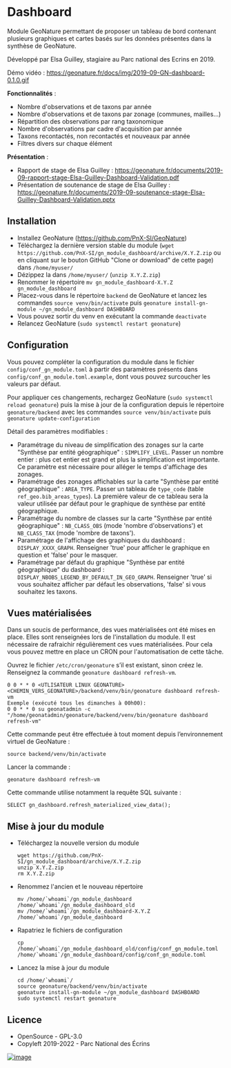 Dashboard
=========

Module GeoNature permettant de proposer un tableau de bord contenant
plusieurs graphiques et cartes basés sur les données présentes dans la
synthèse de GeoNature. 

Développé par Elsa Guilley, stagiaire au Parc
national des Ecrins en 2019.

Démo vidéo :
<https://geonature.fr/docs/img/2019-09-GN-dashboard-0.1.0.gif>

**Fonctionnalités** :

-   Nombre d'observations et de taxons par année
-   Nombre d'observations et de taxons par zonage (communes,
    mailles...)
-   Répartition des observations par rang taxonomique
-   Nombre d'observations par cadre d'acquisition par année
-   Taxons recontactés, non recontactés et nouveaux par année
-   Filtres divers sur chaque élément

**Présentation** :

-   Rapport de stage de Elsa Guilley :
    <https://geonature.fr/documents/2019-09-rapport-stage-Elsa-Guilley-Dashboard-Validation.pdf>
-   Présentation de soutenance de stage de Elsa Guilley :
    <https://geonature.fr/documents/2019-09-soutenance-stage-Elsa-Guilley-Dashboard-Validation.pptx>

Installation
------------

-   Installez GeoNature (<https://github.com/PnX-SI/GeoNature>)
-   Téléchargez la dernière version stable du module
    (`wget https://github.com/PnX-SI/gn_module_dashboard/archive/X.Y.Z.zip`
    ou en cliquant sur le bouton GitHub "Clone or download" de cette
    page) dans `/home/myuser/`
-   Dézippez la dans `/home/myuser/` (`unzip X.Y.Z.zip`)
-   Renommer le répertoire
    `mv gn_module_dashboard-X.Y.Z gn_module_dashboard`
-   Placez-vous dans le répertoire `backend` de GeoNature et lancez les
    commandes `source venv/bin/activate` puis
    `geonature install-gn-module ~/gn_module_dashboard DASHBOARD`
-   Vous pouvez sortir du venv en exécutant la commande `deactivate`
-   Relancez GeoNature (`sudo systemctl restart geonature`)

Configuration
-------------

Vous pouvez compléter la configuration du module dans le fichier
`config/conf_gn_module.toml` à partir des paramètres présents dans
`config/conf_gn_module.toml.example`, dont vous pouvez surcoucher
les valeurs par défaut. 

Pour appliquer ces changements, rechargez GeoNature (`sudo systemctl reload geonature`)
puis la mise à jour de la configuration
depuis le répertoire `geonature/backend` avec les commandes
`source venv/bin/activate` puis
`geonature update-configuration`

Détail des paramètres modifiables :

-   Paramétrage du niveau de simplification des zonages sur la carte
    "Synthèse par entité géographique" : `SIMPLIFY_LEVEL`. Passer un
    nombre entier : plus cet entier est grand et plus la simplification
    est importante. Ce paramètre est nécessaire pour alléger le temps
    d'affichage des zonages.
-   Paramétrage des zonages affichables sur la carte "Synthèse par
    entité géographique" : `AREA_TYPE`. Passer un tableau de
    `type_code` (table `ref_geo.bib_areas_types`). La première valeur de
    ce tableau sera la valeur utilisée par défaut pour le graphique de
    synthèse par entité géographique.
-   Paramétrage du nombre de classes sur la carte "Synthèse par entité
    géographique" : `NB_CLASS_OBS` (mode 'nombre d'observations') et
    `NB_CLASS_TAX` (mode 'nombre de taxons').
-   Paramétrage de l'affichage des graphiques du dashboard :
    `DISPLAY_XXXX_GRAPH`. Renseigner 'true' pour afficher le graphique
    en question et 'false' pour le masquer.
-   Paramétrage par défaut du graphique "Synthèse par entité
    géographique" du dashboard :
    `DISPLAY_NBOBS_LEGEND_BY_DEFAULT_IN_GEO_GRAPH`. Renseigner 'true'
    si vous souhaitez afficher par défaut les observations, 'false'
    si vous souhaitez les taxons.

Vues matérialisées
------------------

Dans un soucis de performance, des vues matérialisées ont été mises en
place. Elles sont renseignées lors de l'installation du module. Il est
nécessaire de rafraichir régulièrement ces vues matérialisées. Pour cela
vous pouvez mettre en place un CRON pour l'automatisation de cette
tâche.

Ouvrez le fichier `/etc/cron/geonature` s’il est existant, sinon créez le. Renseignez la commande `geonature dashboard refresh-vm`.

```
0 0 * * 0 <UTLISATEUR LINUX GEONATURE> <CHEMIN_VERS_GEONATURE>/backend/venv/bin/geonature dashboard refresh-vm
Exemple (exécuté tous les dimanches à 00h00):
0 0 * * 0 su geonatadmin -c "/home/geonatadmin/geonature/backend/venv/bin/geonature dashboard refresh-vm"
```

Cette commande peut être effectuée à tout moment depuis l’environnement
virtuel de GeoNature :

`source backend/venv/bin/activate`

Lancer la commande :

`geonature dashboard refresh-vm`

Cette commande utilise notamment la requête SQL suivante :

`SELECT gn_dashboard.refresh_materialized_view_data();`

Mise à jour du module
---------------------

-   Téléchargez la nouvelle version du module

        wget https://github.com/PnX-SI/gn_module_dashboard/archive/X.Y.Z.zip
        unzip X.Y.Z.zip
        rm X.Y.Z.zip

-   Renommez l'ancien et le nouveau répertoire

        mv /home/`whoami`/gn_module_dashboard /home/`whoami`/gn_module_dashboard_old
        mv /home/`whoami`/gn_module_dashboard-X.Y.Z /home/`whoami`/gn_module_dashboard

-   Rapatriez le fichiers de configuration

        cp /home/`whoami`/gn_module_dashboard_old/config/conf_gn_module.toml /home/`whoami`/gn_module_dashboard/config/conf_gn_module.toml

-   Lancez la mise à jour du module

        cd /home/`whoami`/
        source geonature/backend/venv/bin/activate
        geonature install-gn-module ~/gn_module_dashboard DASHBOARD
        sudo systemctl restart geonature

Licence
-------

-   OpenSource - GPL-3.0
-   Copyleft 2019-2022 - Parc National des Écrins

[![image](http://geonature.fr/img/logo-pne.jpg)](http://www.ecrins-parcnational.fr)

